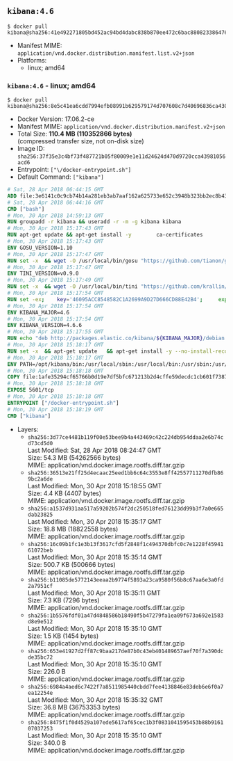 ## `kibana:4.6`

```console
$ docker pull kibana@sha256:41e492271805bd452ac94bd4dabc838b870ee472c6bac88082338647662d7efa
```

-	Manifest MIME: `application/vnd.docker.distribution.manifest.list.v2+json`
-	Platforms:
	-	linux; amd64

### `kibana:4.6` - linux; amd64

```console
$ docker pull kibana@sha256:8e5c41ea6cdd7994efb08991b629579174d707608c7d40696836ca430b12b6d4
```

-	Docker Version: 17.06.2-ce
-	Manifest MIME: `application/vnd.docker.distribution.manifest.v2+json`
-	Total Size: **110.4 MB (110352866 bytes)**  
	(compressed transfer size, not on-disk size)
-	Image ID: `sha256:37f35e3c4bf73f487721b05f80009e1e11d24624d470d9720cca43981056acd6`
-	Entrypoint: `["\/docker-entrypoint.sh"]`
-	Default Command: `["kibana"]`

```dockerfile
# Sat, 28 Apr 2018 06:44:15 GMT
ADD file:3e6141c0c9cb74b14a281eb3ab7aaf162a625733e652c3948b323bb2ec8b4343 in / 
# Sat, 28 Apr 2018 06:44:16 GMT
CMD ["bash"]
# Mon, 30 Apr 2018 14:59:13 GMT
RUN groupadd -r kibana && useradd -r -m -g kibana kibana
# Mon, 30 Apr 2018 15:17:43 GMT
RUN apt-get update && apt-get install -y 		ca-certificates 		wget 		libfontconfig 		libfreetype6 	--no-install-recommends && rm -rf /var/lib/apt/lists/*
# Mon, 30 Apr 2018 15:17:43 GMT
ENV GOSU_VERSION=1.10
# Mon, 30 Apr 2018 15:17:47 GMT
RUN set -x 	&& wget -O /usr/local/bin/gosu "https://github.com/tianon/gosu/releases/download/$GOSU_VERSION/gosu-$(dpkg --print-architecture)" 	&& wget -O /usr/local/bin/gosu.asc "https://github.com/tianon/gosu/releases/download/$GOSU_VERSION/gosu-$(dpkg --print-architecture).asc" 	&& export GNUPGHOME="$(mktemp -d)" 	&& gpg --keyserver ha.pool.sks-keyservers.net --recv-keys B42F6819007F00F88E364FD4036A9C25BF357DD4 	&& gpg --batch --verify /usr/local/bin/gosu.asc /usr/local/bin/gosu 	&& rm -rf "$GNUPGHOME" /usr/local/bin/gosu.asc 	&& chmod +x /usr/local/bin/gosu 	&& gosu nobody true
# Mon, 30 Apr 2018 15:17:47 GMT
ENV TINI_VERSION=v0.9.0
# Mon, 30 Apr 2018 15:17:49 GMT
RUN set -x 	&& wget -O /usr/local/bin/tini "https://github.com/krallin/tini/releases/download/$TINI_VERSION/tini" 	&& wget -O /usr/local/bin/tini.asc "https://github.com/krallin/tini/releases/download/$TINI_VERSION/tini.asc" 	&& export GNUPGHOME="$(mktemp -d)" 	&& gpg --keyserver ha.pool.sks-keyservers.net --recv-keys 6380DC428747F6C393FEACA59A84159D7001A4E5 	&& gpg --batch --verify /usr/local/bin/tini.asc /usr/local/bin/tini 	&& rm -rf "$GNUPGHOME" /usr/local/bin/tini.asc 	&& chmod +x /usr/local/bin/tini 	&& tini -h
# Mon, 30 Apr 2018 15:17:54 GMT
RUN set -ex; 	key='46095ACC8548582C1A2699A9D27D666CD88E42B4'; 	export GNUPGHOME="$(mktemp -d)"; 	gpg --keyserver ha.pool.sks-keyservers.net --recv-keys "$key"; 	gpg --export "$key" > /etc/apt/trusted.gpg.d/elastic.gpg; 	rm -rf "$GNUPGHOME"; 	apt-key list
# Mon, 30 Apr 2018 15:17:54 GMT
ENV KIBANA_MAJOR=4.6
# Mon, 30 Apr 2018 15:17:54 GMT
ENV KIBANA_VERSION=4.6.6
# Mon, 30 Apr 2018 15:17:55 GMT
RUN echo "deb http://packages.elastic.co/kibana/${KIBANA_MAJOR}/debian stable main" > /etc/apt/sources.list.d/kibana.list
# Mon, 30 Apr 2018 15:18:17 GMT
RUN set -x 	&& apt-get update 	&& apt-get install -y --no-install-recommends kibana=$KIBANA_VERSION 	&& chown -R kibana:kibana /opt/kibana 	&& rm -rf /var/lib/apt/lists/* 		&& sed -ri "s!^(\#\s*)?(elasticsearch\.url:).*!\2 'http://elasticsearch:9200'!" /opt/kibana/config/kibana.yml 	&& grep -q 'elasticsearch:9200' /opt/kibana/config/kibana.yml
# Mon, 30 Apr 2018 15:18:17 GMT
ENV PATH=/opt/kibana/bin:/usr/local/sbin:/usr/local/bin:/usr/sbin:/usr/bin:/sbin:/bin
# Mon, 30 Apr 2018 15:18:18 GMT
COPY file:1afe35294cf65766b0d19e7df5bfc671213b2d4cffe59decdc1cb601f7387d43 in / 
# Mon, 30 Apr 2018 15:18:18 GMT
EXPOSE 5601/tcp
# Mon, 30 Apr 2018 15:18:18 GMT
ENTRYPOINT ["/docker-entrypoint.sh"]
# Mon, 30 Apr 2018 15:18:19 GMT
CMD ["kibana"]
```

-	Layers:
	-	`sha256:3d77ce4481b119f00e53bee9b4a443469c42c224db954ddaa2e6b74cd73cd5d0`  
		Last Modified: Sat, 28 Apr 2018 08:24:47 GMT  
		Size: 54.3 MB (54262566 bytes)  
		MIME: application/vnd.docker.image.rootfs.diff.tar.gzip
	-	`sha256:36513e21ff25d4ecaac25eed1bb6c64c3553e8ff42557711270dfb869bc2a6de`  
		Last Modified: Mon, 30 Apr 2018 15:18:55 GMT  
		Size: 4.4 KB (4407 bytes)  
		MIME: application/vnd.docker.image.rootfs.diff.tar.gzip
	-	`sha256:a1537d931aa517a59202b574f2dc250518fed76123dd99b3f7a0e665dab23825`  
		Last Modified: Mon, 30 Apr 2018 15:35:17 GMT  
		Size: 18.8 MB (18822558 bytes)  
		MIME: application/vnd.docker.image.rootfs.diff.tar.gzip
	-	`sha256:16c09b1fc1e3b13f3617cfd5f2848f1c494370dbfc0c7e1228f4594161072beb`  
		Last Modified: Mon, 30 Apr 2018 15:35:14 GMT  
		Size: 500.7 KB (500666 bytes)  
		MIME: application/vnd.docker.image.rootfs.diff.tar.gzip
	-	`sha256:b11085de5772143eeaa2b9774f5893a23ca9580f56b8c67aa6e3a0fd2a7951cf`  
		Last Modified: Mon, 30 Apr 2018 15:35:11 GMT  
		Size: 7.3 KB (7296 bytes)  
		MIME: application/vnd.docker.image.rootfs.diff.tar.gzip
	-	`sha256:1b5576fdf01a47d4848586b18490f5b47279fa1ea09f673a692e1583d8e9e512`  
		Last Modified: Mon, 30 Apr 2018 15:35:10 GMT  
		Size: 1.5 KB (1454 bytes)  
		MIME: application/vnd.docker.image.rootfs.diff.tar.gzip
	-	`sha256:653e41927d2ff87c9baa217de87b0c43eb401489657aef70f7a390dcde35bc72`  
		Last Modified: Mon, 30 Apr 2018 15:35:10 GMT  
		Size: 226.0 B  
		MIME: application/vnd.docker.image.rootfs.diff.tar.gzip
	-	`sha256:6984a4aed6c7422f7a8511985440cbdd7fee4138846e83deb6e6f0a7ea12254e`  
		Last Modified: Mon, 30 Apr 2018 15:35:32 GMT  
		Size: 36.8 MB (36753353 bytes)  
		MIME: application/vnd.docker.image.rootfs.diff.tar.gzip
	-	`sha256:8475f1f0d4529a107ede5617af65cec1b3f0831041595453b88b916107037253`  
		Last Modified: Mon, 30 Apr 2018 15:35:10 GMT  
		Size: 340.0 B  
		MIME: application/vnd.docker.image.rootfs.diff.tar.gzip
